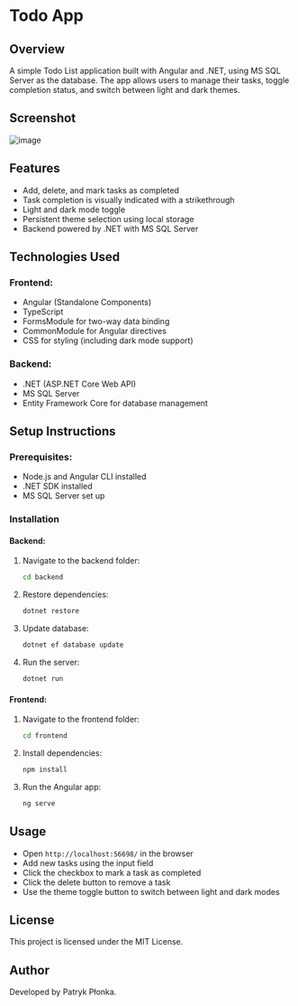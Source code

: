 # Todo App

## Overview
A simple Todo List application built with Angular and .NET, using MS SQL Server as the database. The app allows users to manage their tasks, toggle completion status, and switch between light and dark themes.

## Screenshot
![image](https://github.com/user-attachments/assets/699ffd71-8672-4996-a01c-9e0850d76ff3)

## Features
- Add, delete, and mark tasks as completed
- Task completion is visually indicated with a strikethrough
- Light and dark mode toggle
- Persistent theme selection using local storage
- Backend powered by .NET with MS SQL Server

## Technologies Used
### Frontend:
- Angular (Standalone Components)
- TypeScript
- FormsModule for two-way data binding
- CommonModule for Angular directives
- CSS for styling (including dark mode support)

### Backend:
- .NET (ASP.NET Core Web API)
- MS SQL Server
- Entity Framework Core for database management

## Setup Instructions
### Prerequisites:
- Node.js and Angular CLI installed
- .NET SDK installed
- MS SQL Server set up

### Installation
#### Backend:
1. Navigate to the backend folder:
   ```sh
   cd backend
   ```
2. Restore dependencies:
   ```sh
   dotnet restore
   ```
3. Update database:
   ```sh
   dotnet ef database update
   ```
4. Run the server:
   ```sh
   dotnet run
   ```

#### Frontend:
1. Navigate to the frontend folder:
   ```sh
   cd frontend
   ```
2. Install dependencies:
   ```sh
   npm install
   ```
3. Run the Angular app:
   ```sh
   ng serve
   ```

## Usage
- Open `http://localhost:56698/` in the browser
- Add new tasks using the input field
- Click the checkbox to mark a task as completed
- Click the delete button to remove a task
- Use the theme toggle button to switch between light and dark modes

## License
This project is licensed under the MIT License.

## Author
Developed by Patryk Płonka.

